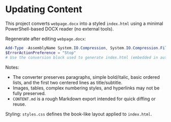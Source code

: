 ﻿# Updating Content

This project converts `webpage.docx` into a styled `index.html` using a minimal PowerShell-based DOCX reader (no external tools).

Regenerate after editing `webpage.docx`:

```powershell
Add-Type -AssemblyName System.IO.Compression, System.IO.Compression.FileSystem
$ErrorActionPreference = "Stop"
# Use the conversion block used to generate index.html (embedded in automation).
```

Notes:
- The converter preserves paragraphs, simple bold/italic, basic ordered lists, and the first two centered lines as title/subtitle.
- Images, tables, complex numbering styles, and hyperlinks may not be fully preserved.
- `CONTENT.md` is a rough Markdown export intended for quick diffing or reuse.

Styling: `styles.css` defines the book-like layout applied to `index.html`.
